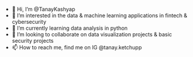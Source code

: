 - 👋 Hi, I’m @TanayKashyap
- 👀 I’m interested in the data & machine learning applications in fintech & cybersecurity
- 🌱 I’m currently learning data analysis in python 
- 💞️ I’m looking to collaborate on data visualization projects & basic security projects
- 📫 How to reach me, find me on IG @tanay.ketchupp 

<!---
TanayKashyap/TanayKashyap is a ✨ special ✨ repository because its `README.md` (this file) appears on your GitHub profile.
You can click the Preview link to take a look at your changes.
--->
